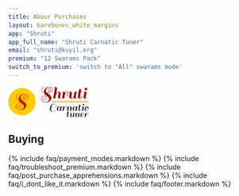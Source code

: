 ```yaml
---
title: Abour Purchases
layout: barebones_white_margins
app: "Shruti"
app_full_name: "Shruti Carnatic Tuner"
email: "shruti@kuyil.org"
premium: "12 Swarams Pack" 
switch_to_premium: 'switch to "All" swarams mode' 
---
```


<div class="row">
  <div class="col-xs-4 col-xs-offset-4 col-md-2 col-md-offset-5">
    <img class="img-responsive" src="/images/shruti_seal.png" alt="{{ page.app_full_name }}"/>
  </div>
</div>

## Buying

{% include faq/payment_modes.markdown %}
{% include faq/troubleshoot_premium.markdown %}
{% include faq/post_purchase_apprehensions.markdown %}
{% include faq/i_dont_like_it.markdown %}
{% include faq/footer.markdown %}
